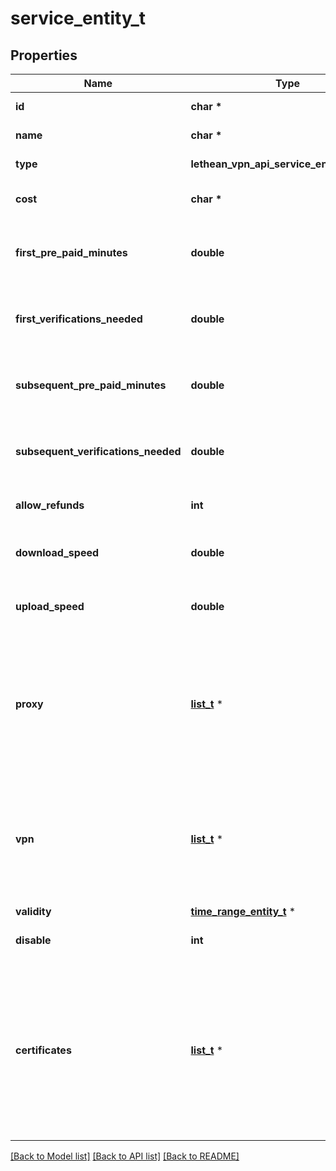 # service_entity_t

## Properties
Name | Type | Description | Notes
------------ | ------------- | ------------- | -------------
**id** | **char \*** | ID of the service | 
**name** | **char \*** | Name of the service | 
**type** | **lethean_vpn_api_service_entity_TYPE_e** | Type of the service | 
**cost** | **char \*** | Per minute Cost of the service | 
**first_pre_paid_minutes** | **double** | Amount of pre-paid minutes for first payment | [optional] 
**first_verifications_needed** | **double** | Number of verifications needed for first payment | [optional] 
**subsequent_pre_paid_minutes** | **double** | Amount of pre-paid minutes for subsequent payments | [optional] 
**subsequent_verifications_needed** | **double** | Number of verifications needed for subsequent payments | [optional] 
**allow_refunds** | **int** | Whether or not refunds are allowed | [optional] 
**download_speed** | **double** | Service download speed in Mbits | 
**upload_speed** | **double** | Service upload speed in Mbits | 
**proxy** | [**list_t**](proxy_settings_entity.md) \* | array containing Proxy related settings. only available if service is of type proxy, null otherwise | [optional] 
**vpn** | [**list_t**](vpn_settings_entity.md) \* | array containing VPN related settings. only available if service is of type vpn, null otherwise | [optional] 
**validity** | [**time_range_entity_t**](time_range_entity.md) \* |  | [optional] 
**disable** | **int** | disable or not the service | 
**certificates** | [**list_t**](certificates_entity.md) \* | inside each service, there should be a field named certificates that has a list of IDs, referencing the certificates at the provider level. | [optional] 

[[Back to Model list]](../README.md#documentation-for-models) [[Back to API list]](../README.md#documentation-for-api-endpoints) [[Back to README]](../README.md)


